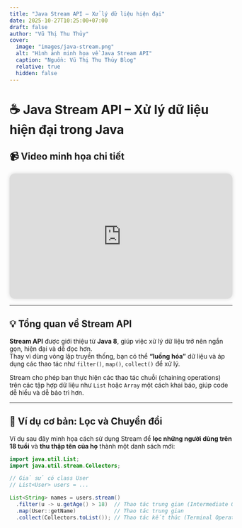 ```yaml
---
title: "Java Stream API – Xử lý dữ liệu hiện đại"
date: 2025-10-27T10:25:00+07:00
draft: false
author: "Vũ Thị Thu Thủy"
cover:
  image: "images/java-stream.png"
  alt: "Hình ảnh minh họa về Java Stream API"
  caption: "Nguồn: Vũ Thị Thu Thủy Blog"
  relative: true
  hidden: false
---
```


# ☕ Java Stream API – Xử lý dữ liệu hiện đại trong Java


## 📹 Video minh họa chi tiết

<div style="position: relative; padding-bottom: 56.25%; height: 0; overflow: hidden; max-width: 100%; border-radius: 12px; box-shadow: 0 0 10px rgba(0,0,0,0.15);">
  <iframe 
      src="https://www.youtube.com/embed/2StXP1XaU04" 
      title="Video hướng dẫn Java Stream API"
      style="position: absolute; top: 0; left: 0; width: 100%; height: 100%; border: 0;"
      allow="accelerometer; autoplay; clipboard-write; encrypted-media; gyroscope; picture-in-picture; web-share" 
      allowfullscreen>
  </iframe>
</div>

---

## 💡 Tổng quan về Stream API

**Stream API** được giới thiệu từ **Java 8**, giúp việc xử lý dữ liệu trở nên ngắn gọn, hiện đại và dễ đọc hơn.  
Thay vì dùng vòng lặp truyền thống, bạn có thể **“luồng hóa”** dữ liệu và áp dụng các thao tác như `filter()`, `map()`, `collect()` để xử lý.

Stream cho phép bạn thực hiện các thao tác chuỗi (chaining operations) trên các tập hợp dữ liệu như `List` hoặc `Array` một cách khai báo, giúp code dễ hiểu và dễ bảo trì hơn.

---

## 🧩 Ví dụ cơ bản: Lọc và Chuyển đổi

Ví dụ sau đây minh họa cách sử dụng Stream để **lọc những người dùng trên 18 tuổi** và **thu thập tên của họ** thành một danh sách mới:

```java
import java.util.List;
import java.util.stream.Collectors;

// Giả sử có class User
// List<User> users = ... 

List<String> names = users.stream()
  .filter(u -> u.getAge() > 18)  // Thao tác trung gian (Intermediate Operation)
  .map(User::getName)            // Thao tác trung gian
  .collect(Collectors.toList()); // Thao tác kết thúc (Terminal Operation)
